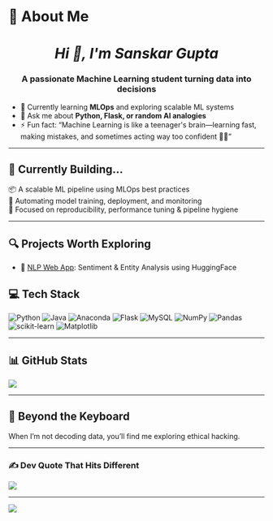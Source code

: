 # 💫 About Me
<h1 align="center"><em>Hi 👋, I'm Sanskar Gupta</em></h1>
<h3 align="center">A passionate Machine Learning student turning data into decisions</h3>

- 🌱 Currently learning **MLOps** and exploring scalable ML systems  
- 💬 Ask me about **Python, Flask, or random AI analogies**  
- ⚡ Fun fact: <q>Machine Learning is like a teenager's brain—learning fast, making mistakes, and sometimes acting way too confident 🤖😅</q>

---

## 🚀 Currently Building...
📦 A scalable ML pipeline using MLOps best practices  
🔄 Automating model training, deployment, and monitoring  
🎯 Focused on reproducibility, performance tuning & pipeline hygiene  

---

## 🔍 Projects Worth Exploring
- 🧠 [NLP Web App](https://github.com/Sanskarhere/nlp-web-app): Sentiment & Entity Analysis using HuggingFace  



## 💻 Tech Stack
![Python](https://img.shields.io/badge/python-3670A0?style=for-the-badge&logo=python&logoColor=ffdd54)
![Java](https://img.shields.io/badge/java-%23ED8B00.svg?style=for-the-badge&logo=openjdk&logoColor=white)
![Anaconda](https://img.shields.io/badge/Anaconda-%2344A833.svg?style=for-the-badge&logo=anaconda&logoColor=white)
![Flask](https://img.shields.io/badge/flask-%23000.svg?style=for-the-badge&logo=flask&logoColor=white)
![MySQL](https://img.shields.io/badge/mysql-4479A1.svg?style=for-the-badge&logo=mysql&logoColor=white)
![NumPy](https://img.shields.io/badge/numpy-%23013243.svg?style=for-the-badge&logo=numpy&logoColor=white)
![Pandas](https://img.shields.io/badge/pandas-%23150458.svg?style=for-the-badge&logo=pandas&logoColor=white)
![scikit-learn](https://img.shields.io/badge/scikit--learn-%23F7931E.svg?style=for-the-badge&logo=scikit-learn&logoColor=white)
![Matplotlib](https://img.shields.io/badge/Matplotlib-%23ffffff.svg?style=for-the-badge&logo=Matplotlib&logoColor=black)

---

## 📊 GitHub Stats
![](https://github-readme-stats.vercel.app/api/top-langs/?username=Sanskarhere&theme=dark&hide_border=true&include_all_commits=false&count_private=true&layout=compact)

---

## 🌟 Beyond the Keyboard
When I’m not decoding data, you’ll find me exploring ethical hacking.  

---

### ✍️ Dev Quote That Hits Different
![](https://quotes-github-readme.vercel.app/api?type=horizontal&theme=radical)

---

[![](https://visitcount.itsvg.in/api?id=Sanskarhere&icon=0&color=0)](https://visitcount.itsvg.in)


<!--
**sanskarhere/sanskarhere** is a ✨ _special_ ✨ repository because its `README.md` (this file) appears on your GitHub profile.

Here are some ideas to get you started:

- 🔭 I’m currently working on ...
- 🌱 I’m currently learning ...
- 👯 I’m looking to collaborate on ...
- 🤔 I’m looking for help with ...
- 💬 Ask me about ...
- 📫 How to reach me: ...
- 😄 Pronouns: ...
- ⚡ Fun fact: ...
-->
